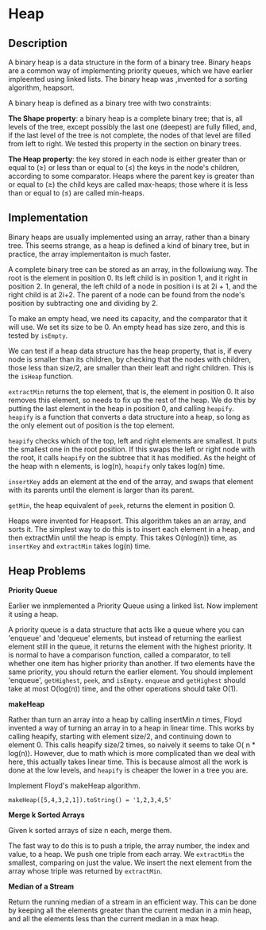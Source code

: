 # Heap

## Description

A binary heap is a data structure in the form of a binary tree.
Binary heaps are a common way of implementing priority queues, which
we have earlier impleented using linked lists.  The binary heap was
,invented for a sorting algorithm, heapsort.

A binary heap is defined as a binary tree with two constraints:

**The Shape property**: a binary heap is a complete binary tree; that is,
all levels of the tree, except possibly the last one (deepest) are
fully filled, and, if the last level of the tree is not complete, the
nodes of that level are filled from left to right.  We tested this
property in the section on binary trees.

**The Heap property**: the key stored in each node is either greater than or equal to (≥) or less than or equal to (≤) the keys in the node's children, according to some comparator.
Heaps where the parent key is greater than or equal to (≥) the child keys are called max-heaps; those where it is less than or equal to (≤) are called min-heaps.



## Implementation

Binary heaps are usually implemented using an array, rather than a
binary tree.  This seems strange, as a heap is defined a kind of
binary tree, but in practice, the array implementaiton is much faster.

A complete binary tree can be stored as an array, in the followiung
way. The root is the element in position 0.  Its left child is in
position 1, and it right in position 2.  In general, the left child of
a node in position i is at 2i + 1, and the right child is at 2i+2.
The parent of a node can be found from the node's position by
subtracting one and dividing by 2.

To make an empty head, we need its capacity, and the comparator that it
will use. We set its size to be 0.  An empty head has size zero, and
this is tested by `isEmpty`.

We can test if a heap data structure has the heap property, that is,
if every node is smaller than its children, by checking that the nodes
with children, those less than size/2, are smaller than their leaft
and right children.  This is the `isHeap` function.

`extractMin` returns the top element, that is, the element in position
0.  It also removes this element, so needs to fix up the rest of the
heap.  We do this by putting the last element in the heap in position
0, and calling `heapify`.  `heapify` is a function that converts a
data structure into a heap, so long as the only element out of
position is the top element.

`heapify` checks which of the top, left and right elements are
smallest.  It puts the smallest one in the root position.  If this
swaps the left or right node with the root, it calls `heapify` on the
subtree that it has modified.  As the height of the heap with n
elements, is log(n), `heapify` only takes log(n) time.

`insertKey` adds an element at the end of the array, and swaps that
element with its parents until the element is larger than its parent.

`getMin`, the heap equivalent of `peek`, returns the element in position 0.

Heaps were invented for Heapsort.  This algorithm takes an an array,
and sorts it.  The simplest way to do this is to insert each element
in a heap, and then extractMin until the heap is empty.  This takes
O(nlog(n)) time, as `insertKey` and `extractMin` takes log(n) time.


## Heap Problems

**Priority Queue**

Earlier we inmplemented a Priority Queue using a linked list.  Now implement it using a heap. 

A priority queue is a data structure that acts like a queue where you
can 'enqueue' and 'dequeue' elements, but instead of returning the
earliest element still in the queue, it returns the element with the
highest priority.  It is normal to have a comparison function, called
a comparator, to tell whether one item has higher priority than
another.  If two elements have the same priority, you should return
the earlier element.  You should implement 'enqueue', `getHighest`,
`peek`, and `isEmpty`. `enqueue` and `getHighest` should take at most
O(log(n)) time, and the other operations should take O(1).


**makeHeap**


Rather than turn an array into a heap by calling insertMin *n* times,
Floyd invented a way of turning an array in to a heap in linear time.
This works by calling heapify, starting with element size/2, and
continuing down to element 0.  This calls heapify size/2 times, so
naively it seems to take O( n * log(n)).  However, due to math which
is more complicated than we deal with here, this actually takes linear
time. This is because almost all the work is done at the low levels,
and `heapify` is cheaper the lower in a tree you are.

Implement Floyd's makeHeap algorithm.

`makeHeap([5,4,3,2,1]).toString() = '1,2,3,4,5'`




**Merge k Sorted Arrays** 

Given k sorted arrays of size n each, merge them.

The fast way to do this is to push a triple, the array number, the
index and value, to a heap.  We push one triple from each array.  We
`extractMin` the smallest, comparing on just the value.  We insert the
next element from the array whose triple was returned by `extractMin`.



**Median of a Stream**

Return the running median of a stream in an efficient way.  This can
be done by keeping all the elements greater than the current median in
a min heap, and all the elements less than the current median in a max
heap.

